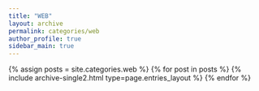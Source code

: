 ```yaml
---
title: "WEB"
layout: archive
permalink: categories/web
author_profile: true
sidebar_main: true
---
```



{% assign posts = site.categories.web %}
{% for post in posts %} {% include archive-single2.html type=page.entries_layout %} {% endfor %}